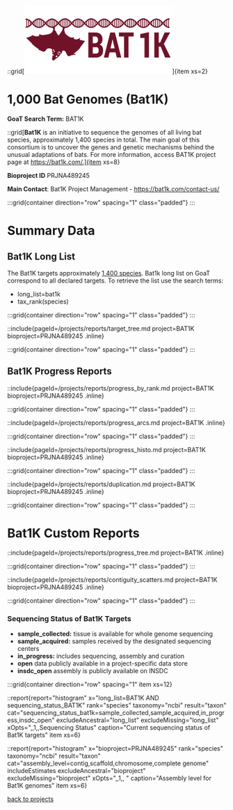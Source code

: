 ::grid[![GoaT](/static/images/Bat1k-logo1.png)]{item xs=2}

# 1,000 Bat Genomes (Bat1K)
**GoaT Search Term:** BAT1K

::grid[**Bat1K** is an initiative to sequence the genomes of all living bat species, approximately 1,400 species in total. The main goal of this consortium is to uncover the genes and genetic mechanisms behind the unusual adaptations of bats. For more information, access BAT1K project page at https://bat1k.com/.]{item xs=8}

**Bioproject ID** PRJNA489245

**Main Contact**: Bat1K Project Management - https://bat1k.com/contact-us/

:::grid{container direction="row" spacing="1" class="padded"}
:::

# Summary Data
## Bat1K Long List

The Bat1K targets approximately [1,400 species](https://batnames.org/). 
Bat1k long list on GoaT correspond to all declared targets. To retrieve the list use the search terms:
- long_list=bat1k 
- tax_rank(species)

:::grid{container direction="row" spacing="1" class="padded"}
:::

::include{pageId=/projects/reports/target_tree.md project=BAT1K bioproject=PRJNA489245 .inline}

:::grid{container direction="row" spacing="1" class="padded"}
:::

## Bat1K Progress Reports

::include{pageId=/projects/reports/progress_by_rank.md project=BAT1K bioproject=PRJNA489245 .inline}

:::grid{container direction="row" spacing="1" class="padded"}
:::

::include{pageId=/projects/reports/progress_arcs.md project=BAT1K .inline}

:::grid{container direction="row" spacing="1" class="padded"}
:::

::include{pageId=/projects/reports/progress_histo.md project=BAT1K bioproject=PRJNA489245 .inline}

:::grid{container direction="row" spacing="1" class="padded"}
:::

::include{pageId=/projects/reports/duplication.md project=BAT1K bioproject=PRJNA489245 .inline}

:::grid{container direction="row" spacing="1" class="padded"}
:::

# Bat1K Custom Reports

::include{pageId=/projects/reports/progress_tree.md project=BAT1K .inline}

:::grid{container direction="row" spacing="1" class="padded"}
:::

::include{pageId=/projects/reports/contiguity_scatters.md project=BAT1K bioproject=PRJNA489245 .inline}

:::grid{container direction="row" spacing="1" class="padded"}
:::


### Sequencing Status of Bat1K Targets

* **sample_collected:** tissue is available for whole genome sequencing
* **sample_acquired:** samples received by the designated sequencing centers
* **in_progress:** includes sequencing, assembly and curation
* **open** data publicly available in a project-specific data store
* **insdc_open** assembly is publicly available on INSDC 

:::grid{container direction="row" spacing="1" item xs=12}

::report{report="histogram" x="long_list=BAT1K AND sequencing_status_BAT1K" rank="species" taxonomy="ncbi" result="taxon" cat="sequencing_status_bat1k=sample_collected,sample_acquired,in_progress,insdc_open" excludeAncestral="long_list" excludeMissing="long_list" xOpts=",,1,,Sequencing Status" caption="Current sequencing status of Bat1K targets" item xs=6}

::report{report="histogram" x="bioproject=PRJNA489245" rank="species" taxonomy="ncbi" result="taxon" cat="assembly_level=contig,scaffold,chromosome,complete genome" includeEstimates excludeAncestral="bioproject" excludeMissing="bioproject" xOpts=",,1,, " caption="Assembly level for Bat1K genomes" item xs=6}


[back to projects](/projects)


